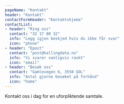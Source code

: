 ```yaml
---
pageName: "Kontakt"
header: "Kontakt"
contactFormHeader: "Kontaktskjema"
contactList:
- header: "Ring oss"
  contact: "32 17 80 32"
  info: "Legg igjen beskjed hvis du ikke får svar"
  icon: "phone"
- header: "Epost"
  contact: "post@hallingdata.no"
  info: "Vi svarer vanligvis raskt"
  icon: "email"
- header: "Besøk oss"
  contact: "Gamlevegen 6, 3550 GOL"
  info: "Avtal gjerne besøket på forhånd"
  icon: "home"
---
```

Kontakt oss i dag for en uforpliktende samtale.
